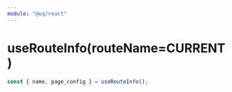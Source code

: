 ```yaml
---
module: "@wq/react"
---
```


# useRouteInfo(routeName=CURRENT)


```js
const { name, page_config } = useRouteInfo();
```
